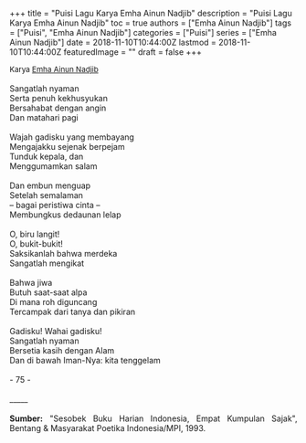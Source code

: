 +++
title = "Puisi Lagu Karya Emha Ainun Nadjib"
description = "Puisi Lagu Karya Emha Ainun Nadjib"
toc = true
authors = ["Emha Ainun Nadjib"]
tags = ["Puisi", "Emha Ainun Nadjib"]
categories = ["Puisi"]
series = ["Emha Ainun Nadjib"]
date = 2018-11-10T10:44:00Z
lastmod = 2018-11-10T10:44:00Z
featuredImage = ""
draft = false
+++

<div style="text-align: justify;">
<div style="font-size: small;">Karya <a href="/authors/emha-ainun-nadjib/" target="_blank">Emha Ainun Nadjib</a></div><br />
Sangatlah nyaman<br />Serta penuh kekhusyukan<br />Bersahabat dengan angin<br />Dan matahari pagi<br /><br />Wajah gadisku yang membayang<br />Mengajakku sejenak berpejam<br />Tunduk kepala, dan<br />Menggumamkan salam<br /><br />Dan embun menguap<br />Setelah semalaman<br />– bagai peristiwa cinta –<br />Membungkus dedaunan lelap<br /><br />O, biru langit!<br />O, bukit-bukit!<br />Saksikanlah bahwa merdeka<br />Sangatlah mengikat<br /><br />Bahwa jiwa<br />Butuh saat-saat alpa<br />Di mana roh diguncang<br />Tercampak dari tanya dan pikiran<br /><br />Gadisku! Wahai gadisku!<br />Sangatlah nyaman<br />Bersetia kasih dengan Alam<br />Dan di bawah Iman-Nya: kita tenggelam<br /><br />- 75 -<br /><br />
_____<br /><br />
<b>Sumber:</b> "Sesobek Buku Harian Indonesia, Empat Kumpulan Sajak", Bentang &amp; Masyarakat Poetika Indonesia/MPI, 1993.</div>
